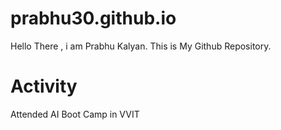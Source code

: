# prabhu30.github.io
Hello There , i am Prabhu Kalyan. This is My Github Repository.
# Activity
Attended AI Boot Camp in VVIT
